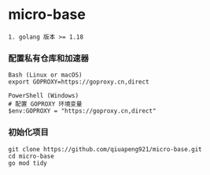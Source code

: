 # micro-base

```
1. golang 版本 >= 1.18
```

### 配置私有仓库和加速器
```
Bash (Linux or macOS)
export GOPROXY=https://goproxy.cn,direct

PowerShell (Windows)
# 配置 GOPROXY 环境变量
$env:GOPROXY = "https://goproxy.cn,direct"
```

### 初始化项目
```
git clone https://github.com/qiuapeng921/micro-base.git
cd micro-base
go mod tidy
```
